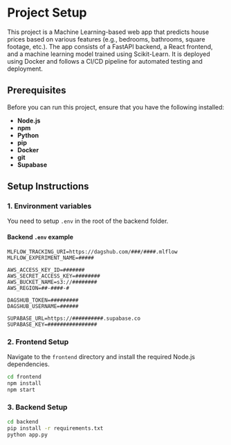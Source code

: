 # Project Setup

This project is a Machine Learning-based web app that predicts house prices based on various features (e.g., bedrooms, bathrooms, square footage, etc.). The app consists of a FastAPI backend, a React frontend, and a machine learning model trained using Scikit-Learn. It is deployed using Docker and follows a CI/CD pipeline for automated testing and deployment.

## Prerequisites

Before you can run this project, ensure that you have the following installed:

- **Node.js** 
- **npm** 
- **Python** 
- **pip** 
- **Docker**
- **git**
- **Supabase**

## Setup Instructions

### 1. Environment variables

You need to setup `.env` in the root of the backend folder.

#### Backend `.env` example

```env
MLFLOW_TRACKING_URI=https://dagshub.com/###/####.mlflow
MLFLOW_EXPERIMENT_NAME=#####

AWS_ACCESS_KEY_ID=#######
AWS_SECRET_ACCESS_KEY=########
AWS_BUCKET_NAME=s3://########
AWS_REGION=##-####-#

DAGSHUB_TOKEN=#########
DAGSHUB_USERNAME=######

SUPABASE_URL=https://##########.supabase.co
SUPABASE_KEY=################
```

### 2. Frontend Setup
Navigate to the `frontend` directory and install the required Node.js dependencies.


```bash
cd frontend
npm install
npm start 
```

### 3. Backend Setup

```bash
cd backend
pip install -r requirements.txt
python app.py
```


